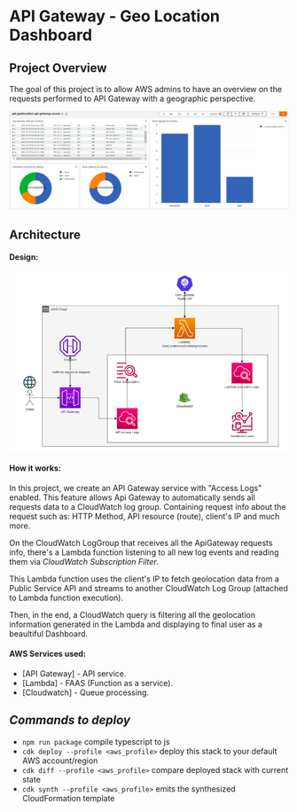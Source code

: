 # API Gateway - Geo Location Dashboard

## Project Overview
The goal of this project is to allow AWS admins to  have an overview on the requests performed to API Gateway with a geographic perspective.

![CW Dashboard](./assets/cw-dashboard.png)

## Architecture
#### Design:
![AWS Arch Design](./assets/architecture.png)

#### How it works:
In this project, we create an API Gateway service with "Access Logs" enabled.
This feature allows Api Gateway to automatically sends all requests data to a CloudWatch log group.
Containing request info about the request such as: HTTP Method, API resource (route), client's IP and much more.

On the CloudWatch LogGroup that receives all the ApiGateway requests info, there's a Lambda function listening to all new log events and reading them via _CloudWatch Subscription Filter_.

This Lambda function uses the client's IP to fetch geolocation data from a Public Service API and streams to another CloudWatch Log Group (attached to Lambda function execution).

Then, in the end, a CloudWatch query is filtering all the geolocation information generated in the Lambda and displaying to final user as a beaultiful Dashboard.

#### AWS Services used:
- [API Gateway] - API service.
- [Lambda] - FAAS (Function as a service).
- [Cloudwatch] - Queue processing.

## _Commands to deploy_

* `npm run package`                         compile typescript to js
* `cdk deploy --profile <aws_profile>`      deploy this stack to your default AWS account/region
* `cdk diff --profile <aws_profile>`        compare deployed stack with current state
* `cdk synth --profile <aws_profile>`       emits the synthesized CloudFormation template
